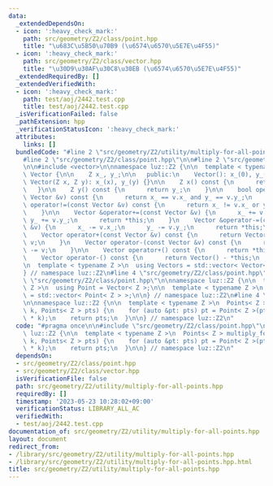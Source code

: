 ```yaml
---
data:
  _extendedDependsOn:
  - icon: ':heavy_check_mark:'
    path: src/geometry/Z2/class/point.hpp
    title: "\u683C\u5B50\u70B9 (\u6574\u6570\u5E7E\u4F55)"
  - icon: ':heavy_check_mark:'
    path: src/geometry/Z2/class/vector.hpp
    title: "\u30D9\u30AF\u30C8\u30EB (\u6574\u6570\u5E7E\u4F55)"
  _extendedRequiredBy: []
  _extendedVerifiedWith:
  - icon: ':heavy_check_mark:'
    path: test/aoj/2442.test.cpp
    title: test/aoj/2442.test.cpp
  _isVerificationFailed: false
  _pathExtension: hpp
  _verificationStatusIcon: ':heavy_check_mark:'
  attributes:
    links: []
  bundledCode: "#line 2 \"src/geometry/Z2/utility/multiply-for-all-points.hpp\"\n\n\
    #line 2 \"src/geometry/Z2/class/point.hpp\"\n\n#line 2 \"src/geometry/Z2/class/vector.hpp\"\
    \n\n#include <vector>\n\nnamespace luz::Z2 {\n\n  template < typename Z >\n  class\
    \ Vector {\n\n    Z x_, y_;\n\n   public:\n    Vector(): x_(0), y_(0) {}\n   \
    \ Vector(Z x, Z y): x_(x), y_(y) {}\n\n    Z x() const {\n      return x_;\n \
    \   }\n\n    Z y() const {\n      return y_;\n    }\n\n    bool operator==(const\
    \ Vector &v) const {\n      return x_ == v.x_ and y_ == v.y_;\n    }\n\n    bool\
    \ operator!=(const Vector &v) const {\n      return x_ != v.x_ or y_ != v.y_;\n\
    \    }\n\n    Vector &operator+=(const Vector &v) {\n      x_ += v.x_;\n     \
    \ y_ += v.y_;\n      return *this;\n    }\n    Vector &operator-=(const Vector\
    \ &v) {\n      x_ -= v.x_;\n      y_ -= v.y_;\n      return *this;\n    }\n\n\
    \    Vector operator+(const Vector &v) const {\n      return Vector(*this) +=\
    \ v;\n    }\n    Vector operator-(const Vector &v) const {\n      return Vector(*this)\
    \ -= v;\n    }\n\n    Vector operator+() const {\n      return *this;\n    }\n\
    \    Vector operator-() const {\n      return Vector() - *this;\n    }\n  };\n\
    \n  template < typename Z >\n  using Vectors = std::vector< Vector< Z > >;\n\n\
    } // namespace luz::Z2\n#line 4 \"src/geometry/Z2/class/point.hpp\"\n\n#line 6\
    \ \"src/geometry/Z2/class/point.hpp\"\n\nnamespace luz::Z2 {\n\n  template < typename\
    \ Z >\n  using Point = Vector< Z >;\n\n  template < typename Z >\n  using Points\
    \ = std::vector< Point< Z > >;\n\n} // namespace luz::Z2\n#line 4 \"src/geometry/Z2/utility/multiply-for-all-points.hpp\"\
    \n\nnamespace luz::Z2 {\n\n  template < typename Z >\n  Points< Z > multiply_for_all_points(Z\
    \ k, Points< Z > pts) {\n    for (auto &pt: pts) pt = Point< Z >(pt.x() * k, pt.y()\
    \ * k);\n    return pts;\n  }\n\n} // namespace luz::Z2\n"
  code: "#pragma once\n\n#include \"src/geometry/Z2/class/point.hpp\"\n\nnamespace\
    \ luz::Z2 {\n\n  template < typename Z >\n  Points< Z > multiply_for_all_points(Z\
    \ k, Points< Z > pts) {\n    for (auto &pt: pts) pt = Point< Z >(pt.x() * k, pt.y()\
    \ * k);\n    return pts;\n  }\n\n} // namespace luz::Z2\n"
  dependsOn:
  - src/geometry/Z2/class/point.hpp
  - src/geometry/Z2/class/vector.hpp
  isVerificationFile: false
  path: src/geometry/Z2/utility/multiply-for-all-points.hpp
  requiredBy: []
  timestamp: '2023-05-23 10:28:02+09:00'
  verificationStatus: LIBRARY_ALL_AC
  verifiedWith:
  - test/aoj/2442.test.cpp
documentation_of: src/geometry/Z2/utility/multiply-for-all-points.hpp
layout: document
redirect_from:
- /library/src/geometry/Z2/utility/multiply-for-all-points.hpp
- /library/src/geometry/Z2/utility/multiply-for-all-points.hpp.html
title: src/geometry/Z2/utility/multiply-for-all-points.hpp
---
```

